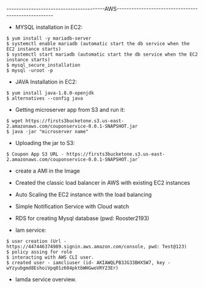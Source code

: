 ----------------------------------------AWS----------------------------------------------------
- MYSQL installation in EC2:

```
$ yum install -y mariadb-server
$ systemctl enable mariadb (automatic start the db service when the EC2 instance starts)
$ systemctl start mariadb (automatic start the db service when the EC2 instance starts)
$ mysql_secure_installation
$ mysql -uroot -p
```

- JAVA Installation in EC2:
        
```
$ yum install java-1.8.0-openjdk
$ alternatives --config java 
```

- Getting microserver app from S3 and run it:
        
```
$ wget https://firsts3bucketone.s3.us-east-2.amazonaws.com/couponservice-0.0.1-SNAPSHOT.jar
$ java -jar "microserver name"
```

- Uploading the jar to S3:

```
$ Coupon App S3 URL - https://firsts3bucketone.s3.us-east-2.amazonaws.com/couponservice-0.0.1-SNAPSHOT.jar`
```
- create a AMI in the Image 
- Created the classic load balancer in AWS with existing EC2 instances
- Auto Scaling the EC2 instance with the load balancing
- Simple Notification Service with Cloud watch
- RDS for creating Mysql database (pwd: Rooster2193)

- Iam service:
```
$ user creation (Url - https://447446374989.signin.aws.amazon.com/console, pwd: Test@123)
$ policy assing for role
$ interacting with AWS CLI user.
$ created user - iamcliuser (id- AKIAWQLPB3JG33BHX5W7, key - wYzyubgmd8EshoiVpq01z604pktbWHGwoVRY23Er)
```

- lamda service overview.
